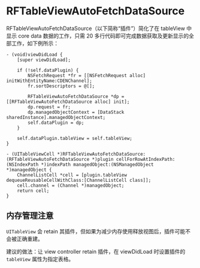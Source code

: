 RFTableViewAutoFetchDataSource
=====
RFTableViewAutoFetchDataSource（以下简称“插件”）简化了在 tableView 中显示 core data 数据的工作，只需 20 多行代码即可完成数据获取及更新显示的全部工作，如下例所示：

```
- (void)viewDidLoad {
    [super viewDidLoad];
    
    if (!self.dataPlugin) {
        NSFetchRequest *fr = [[NSFetchRequest alloc] initWithEntityName:CDENChannel];
        fr.sortDescriptors = @[];
        
        RFTableViewAutoFetchDataSource *dp = [[RFTableViewAutoFetchDataSource alloc] init];
        dp.request = fr;
        dp.managedObjectContext = [DataStack sharedInstance].managedObjectContext;
        self.dataPlugin = dp;
    }
    
    self.dataPlugin.tableView = self.tableView;
}

- (UITableViewCell *)RFTableViewAutoFetchDataSource:(RFTableViewAutoFetchDataSource *)plugin cellForRowAtIndexPath:(NSIndexPath *)indexPath managedObject:(NSManagedObject *)managedObject {
    ChannelListCell *cell = [plugin.tableView dequeueReusableCellWithClass:[ChannelListCell class]];
    cell.channel = (Channel *)managedObject;
    return cell;
}
```

内存管理注意
----
`UITableView` 会 retain 其插件，但如果为减少内存使用释放视图后，插件可能不会被正确重建。

建议的做法：让 view controller retain 插件，在 viewDidLoad 时设置插件的 `tableView` 属性为指定表格。

